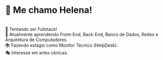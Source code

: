 <h1>👋 Me chamo Helena!</h1> <br>
👀 Tentando ser Fullstack! <br>
🌱 Atualmente aprendendo Front-End, Back-End, Banco de Dados, Redes e Arquitetura de Computadores. <br>
📚 Fazendo estágio como Monitor Técnico (HelpDesk). <br>
🎭 Interesse em artes cênicas.

<!--
**GalaxyHG/GalaxyHG** is a ✨ _special_ ✨ repository because its `README.md` (this file) appears on your GitHub profile.

Here are some ideas to get you started:

- 🔭 I’m currently working on ...
- 🌱 I’m currently learning ...
- 👯 I’m looking to collaborate on ...
- 🤔 I’m looking for help with ...
- 💬 Ask me about ...
- 📫 How to reach me: ...
- 😄 Pronouns: ...
- ⚡ Fun fact: ...
-->

